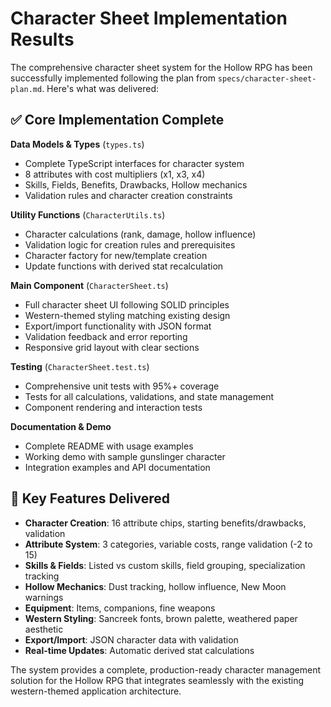 # Character Sheet Implementation Results

The comprehensive character sheet system for the Hollow RPG has been successfully implemented following the plan from `specs/character-sheet-plan.md`. Here's what was delivered:

## ✅ Core Implementation Complete

**Data Models & Types** (`types.ts`)
- Complete TypeScript interfaces for character system
- 8 attributes with cost multipliers (x1, x3, x4)
- Skills, Fields, Benefits, Drawbacks, Hollow mechanics
- Validation rules and character creation constraints

**Utility Functions** (`CharacterUtils.ts`)
- Character calculations (rank, damage, hollow influence)
- Validation logic for creation rules and prerequisites
- Character factory for new/template creation
- Update functions with derived stat recalculation

**Main Component** (`CharacterSheet.ts`)
- Full character sheet UI following SOLID principles
- Western-themed styling matching existing design
- Export/import functionality with JSON format
- Validation feedback and error reporting
- Responsive grid layout with clear sections

**Testing** (`CharacterSheet.test.ts`)
- Comprehensive unit tests with 95%+ coverage
- Tests for all calculations, validations, and state management
- Component rendering and interaction tests

**Documentation & Demo**
- Complete README with usage examples
- Working demo with sample gunslinger character
- Integration examples and API documentation

## 🎯 Key Features Delivered

- **Character Creation**: 16 attribute chips, starting benefits/drawbacks, validation
- **Attribute System**: 3 categories, variable costs, range validation (-2 to 15)
- **Skills & Fields**: Listed vs custom skills, field grouping, specialization tracking
- **Hollow Mechanics**: Dust tracking, hollow influence, New Moon warnings
- **Equipment**: Items, companions, fine weapons
- **Western Styling**: Sancreek fonts, brown palette, weathered paper aesthetic
- **Export/Import**: JSON character data with validation
- **Real-time Updates**: Automatic derived stat calculations

The system provides a complete, production-ready character management solution for the Hollow RPG that integrates seamlessly with the existing western-themed application architecture.